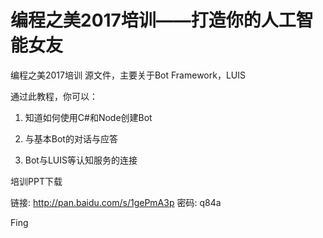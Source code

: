 # 编程之美2017培训——打造你的人工智能女友

编程之美2017培训 源文件，主要关于Bot Framework，LUIS

通过此教程，你可以：

1. 知道如何使用C#和Node创建Bot

2. 与基本Bot的对话与应答

3. Bot与LUIS等认知服务的连接


培训PPT下载

链接: http://pan.baidu.com/s/1gePmA3p 密码: q84a

Fing